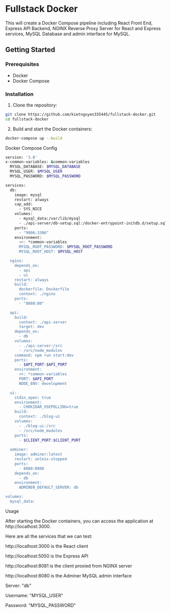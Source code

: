 # Fullstack Docker

This will create a Docker Compose pipeline including React Front End, Express API Backend, NGINX Reverse Proxy Server for React and Express services, MySQL Database and admin interface for MySQL.
## Getting Started

### Prerequisites

- Docker
- Docker Compose

### Installation

   1. Clone the repository:

   ```bash
   git clone https://github.com/kietnguyen335445/fullstack-docker.git
   cd fullstack-docker
   ```
   2. Build and start the Docker containers:
```bash
docker-compose up --build
```
Docker Compose Config
```bash
version: '3.8'
x-common-variables: &common-variables
  MYSQL_DATABASE: $MYSQL_DATABASE
  MYSQL_USER: $MYSQL_USER
  MYSQL_PASSWORD: $MYSQL_PASSWORD

services:
  db:
    image: mysql
    restart: always
    cap_add:
      - SYS_NICE
    volumes:
      - mysql_data:/var/lib/mysql
      - ./api-server/db-setup.sql:/docker-entrypoint-initdb.d/setup.sql
    ports:
      - "9906:3306"
    environment:
      <<: *common-variables
      MYSQL_ROOT_PASSWORD: $MYSQL_ROOT_PASSWORD
      MYSQL_ROOT_HOST: $MYSQL_HOST 

  nginx:
    depends_on:
      - api
      - ui
    restart: always
    build: 
      dockerfile: Dockerfile
      context: ./nginx
    ports:
      - "8080:80"

  api:
    build: 
      context: ./api-server
      target: dev
    depends_on:
      - db
    volumes:
      - ./api-server:/src 
      - /src/node_modules
    command: npm run start:dev
    ports:
      - $API_PORT:$API_PORT
    environment:
      <<: *common-variables
      PORT: $API_PORT
      NODE_ENV: development

  ui:
    stdin_open: true
    environment:
      - CHOKIDAR_USEPOLLING=true
    build:
      context: ./blog-ui
    volumes:
      - ./blog-ui:/src
      - /src/node_modules
    ports:
      - $CLIENT_PORT:$CLIENT_PORT
  
  adminer:
    image: adminer:latest
    restart: unless-stopped
    ports:
      - 8080:8080
    depends_on:
      - db
    environment:
      ADMINER_DEFAULT_SERVER: db

volumes:
  mysql_data:

```
Usage

After starting the Docker containers, you can access the application at http://localhost:3000.

Here are all the services that we can test:

http://localhost:3000 is the React client

http://localhost:5050 is the Express API

http://localhost:8081 is the client proxied from NGINX server

http://localhost:8080 is the Adminer MySQL admin interface

Server: "db"

Username: "MYSQL_USER"

Password: "MYSQL_PASSWORD"
